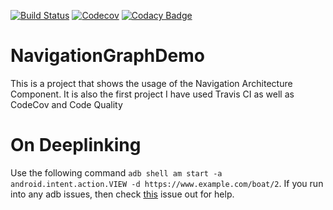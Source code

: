[![Build Status](https://travis-ci.com/Fbada006/NavigationGraphDemo.svg)](https://travis-ci.com/Fbada006/NavigationGraphDemo)
[![Codecov](https://codecov.io/gh/Fbada006/NavigationGraphDemo/coverage.svg)](https://codecov.io/gh/Fbada006/NavigationGraphDemo)
[![Codacy Badge](https://api.codacy.com/project/badge/Grade/a484ab8f4c1d44d9b040b6b0f80f32e6)](https://www.codacy.com/manual/Fbada006/NavigationGraphDemo?utm_source=github.com&amp;utm_medium=referral&amp;utm_content=Fbada006/NavigationGraphDemo&amp;utm_campaign=Badge_Grade)

# NavigationGraphDemo
This is a project that shows the usage of the Navigation Architecture Component. It is also the first project I have used Travis CI as well as CodeCov and Code Quality

# On Deeplinking
Use the following command `adb shell am start -a android.intent.action.VIEW -d https://www.example.com/boat/2`. If you run into any 
adb issues, then check [this](https://stackoverflow.com/a/28208121/8344055) issue out for help.
